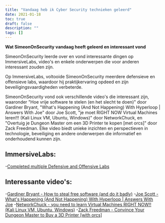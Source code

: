 ```yaml
---
title: "Vandaag heb ik Cyber Security technieken geleerd"
date: 2021-01-18
toc: true
draft: false
description: ""
tags: []
---
```


**Wat SimeonOnSecurity vandaag heeft geleerd en interessant vond**

SimeonOnSecurity leerde over en vond interessante dingen op ImmersiveLabs, video's en enkele onderwerpen die voor anderen interessant zouden zijn.

Op ImmersiveLabs, voltooide SimeonOnSecurity meerdere defensieve en offensieve labs, waardoor hij praktijkervaring opdeed en zijn beveiligingsvaardigheden verbeterde.

SimeonOnSecurity vond ook verschillende video's die interessant zijn, waaronder "Hoe vrije software te stelen (en het slecht te doen)" door Gardiner Bryant, "What's Happening (And Not Happening) With Hyperloop | Answers With Joe" door Joe Scott, "je moet RIGHT NOW Virtual Machines leren!!! (Kali Linux VM, Ubuntu, Windows)" door NetworkChuck, en "Overtuig je Dungeon Master om een 3D Printer te kopen [met orcs]" door Zack Freedman. Elke video biedt unieke inzichten en perspectieven in technologie, beveiliging en andere onderwerpen die informatief en onderhoudend kunnen zijn.

## ImmersiveLabs:
-[Completed multiple Defensive and Offensive Labs](https://www.immersivelabs.com/)

## Interessante video's:
-[Gardiner Bryant - How to steal free software (and do it badly)](https://www.youtube.com/watch?v=7bYpZpTCUFA)
-[Joe Scott - What's Happening (And Not Happening) With Hyperloop | Answers With Joe](https://www.youtube.com/watch?v=23n94m96flc)
-[NetworkChuck - you need to learn Virtual Machines RIGHT NOW!! (Kali Linux VM, Ubuntu, Windows)](https://www.youtube.com/watch?v=wX75Z-4MEoM)
-[Zack Freedman - Convince Your Dungeon Master to Buy a 3D Printer [with orcs]](https://www.youtube.com/watch?v=Lvo61p1UVCQ)